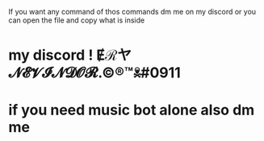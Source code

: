 If you want any command of thos commands dm me on my discord or you can open the file and copy what is inside 
# my discord !    Ɇℛヤ   𝓝𝓔𝓥𝓘𝓝𝓓𝓞𝓡.©®™☠#0911
# if you need music bot alone also dm me
